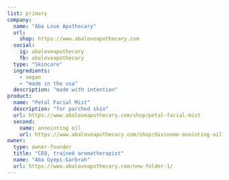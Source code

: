 ```yaml
---
list: primary
company:
  name: "Aba Love Apothecary"
  url:
    shop: https://www.abaloveapothecary.com
  social:
    ig: abaloveapothecary
    fb: abaloveapothecary
  type: "Skincare"
  ingredients:
    - vegan
    - "made in the usa"
  description: "made with intention"
product:
  name: "Petal Facial Mist"
  description: "for parched skin"
  url: https://www.abaloveapothecary.com/shop/petal-facial-mist
  second:
    name: annointing oil
    url: https://www.abaloveapothecary.com/shop/divineme-anointing-oil
owner:
  type: owner-founder
  title: "CEO, trained aromatherapist"
  name: "Aba Gyepi-Garbrah"
  url: https://www.abaloveapothecary.com/new-folder-1/
---
```

